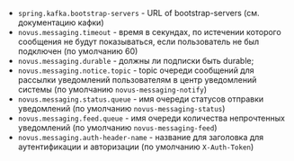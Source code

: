 - `spring.kafka.bootstrap-servers` - URL of bootstrap-servers 
(см. документацию кафки)
- `novus.messaging.timeout` - время в секундах, по истечении которого
сообщения не будут показываться, если пользователь не был подключен
(по умолчанию 60)
- `novus.messaging.durable` - должны ли подписки быть durable;
- `novus.messaging.notice.topic` - topic очереди сообщений для рассылки уведомлений пользователям в центр уведомлений системы (по умолчанию `novus-messaging-notify`)
- `novus.messaging.status.queue` - имя очереди статусов отправки уведомлений (по умолчанию `novus-messaging-status`)
- `novus.messaging.feed.queue` - имя очереди количества непрочтенных уведомлений (по умолчанию `novus-messaging-feed`)
- `novus.messaging.auth-header-name` - название для заголовка для аутентификации
и авторизации (по умолчанию `X-Auth-Token`)

